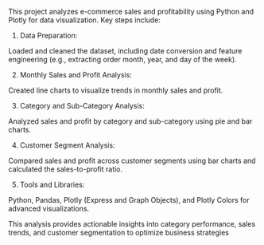 

This project analyzes e-commerce sales and profitability using Python and Plotly for data visualization. Key steps include:

1. Data Preparation:

Loaded and cleaned the dataset, including date conversion and feature engineering (e.g., extracting order month, year, and day of the week).



2. Monthly Sales and Profit Analysis:

Created line charts to visualize trends in monthly sales and profit.



3. Category and Sub-Category Analysis:

Analyzed sales and profit by category and sub-category using pie and bar charts.



4. Customer Segment Analysis:

Compared sales and profit across customer segments using bar charts and calculated the sales-to-profit ratio.



5. Tools and Libraries:

Python, Pandas, Plotly (Express and Graph Objects), and Plotly Colors for advanced visualizations.




This analysis provides actionable insights into category performance, sales trends, and customer segmentation to optimize business strategies



